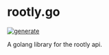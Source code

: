 # rootly.go

[![generate](https://github.com/rootly-io/rootly.go/actions/workflows/generate.yml/badge.svg)](https://github.com/rootly-io/rootly.go/actions/workflows/generate.yml)

A golang library for the rootly api.

